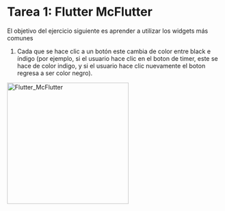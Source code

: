 # Tarea 1: Flutter McFlutter

El objetivo del ejercicio siguiente es aprender a utilizar los widgets más comunes

1. Cada que se hace clic a un botón este cambia de color entre black e índigo (por ejemplo, si el usuario hace clic en el boton de timer, este se hace de color indigo, y si el usuario hace clic nuevamente el boton regresa a ser color negro).

<img width="284" alt="Flutter_McFlutter" src="https://github.com/hdzmtzjenni/AplicacionesMoviles/assets/79679452/2a90747f-1b25-48ef-9939-badccc12c611">




